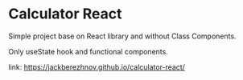 # Calculator React

Simple project base on React library and without Class Components.

Only useState hook and functional components.

link: https://jackberezhnov.github.io/calculator-react/

